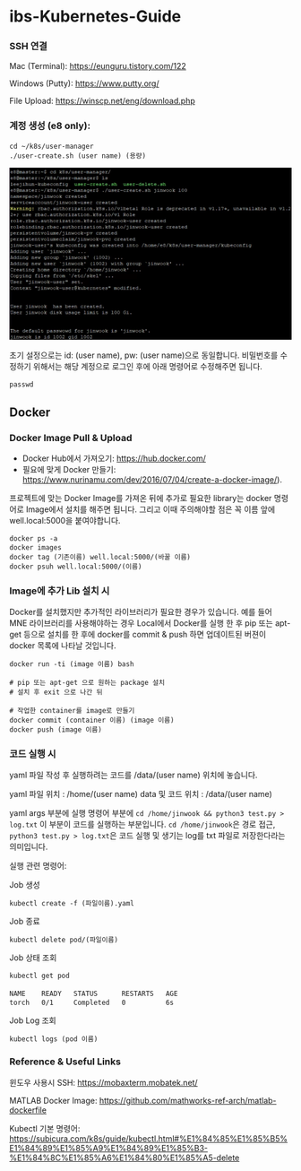 # ibs-Kubernetes-Guide

### SSH 연결

Mac (Terminal): https://eunguru.tistory.com/122

Windows (Putty): https://www.putty.org/ 

File Upload: https://winscp.net/eng/download.php



### 계정 생성 (e8 only): 
```
cd ~/k8s/user-manager 
./user-create.sh (user name) (용량)
```

![user_create](https://raw.githubusercontent.com/jinwook31/ibs-Kubernetes-Guide/main/img/user%20create.PNG)

초기 설정으로는 id: (user name), pw: (user name)으로 동일합니다. 비밀번호를 수정하기 위해서는 해당 계정으로 로그인 후에 아래 명령어로 수정해주면 됩니다.

```
passwd
```



## Docker 

### Docker Image Pull & Upload

- Docker Hub에서 가져오기: https://hub.docker.com/
- 필요에 맞게 Docker 만들기: https://www.nurinamu.com/dev/2016/07/04/create-a-docker-image/). 

프로젝트에 맞는 Docker Image를 가져온 뒤에 추가로 필요한 library는 docker 명령어로 Image에서 설치를 해주면 됩니다. 그리고 이때 주의해야할 점은 꼭 이름 앞에 well.local:5000을 붙여야합니다.

```
docker ps -a
docker images
docker tag (기존이름) well.local:5000/(바꿀 이름)
docker psuh well.local:5000/(이름)
```


### Image에 추가 Lib 설치 시

Docker를 설치했지만 추가적인 라이브러리가 필요한 경우가 있습니다. 예를 들어 MNE 라이브러리를 사용해야하는 경우 Local에서 Docker를 실행 한 후 pip 또는 apt-get 등으로 설치를 한 후에 docker를 commit & push 하면 업데이트된 버젼이 docker 목록에 나타날 것입니다.
```
docker run -ti (image 이름) bash

# pip 또는 apt-get 으로 원하는 package 설치
# 설치 후 exit 으로 나간 뒤 

# 작업한 container를 image로 만들기
docker commit (container 이름) (image 이름)
docker push (image 이름)
```

### 코드 실행 시

yaml 파일 작성 후 실행하려는 코드를 /data/(user name) 위치에 놓습니다.

yaml 파일 위치 : /home/(user name)
data 및 코드 위치 : /data/(user name)

yaml args 부분에 실행 명령어 부분에 `cd /home/jinwook && python3 test.py > log.txt` 이 부분이 코드를 실행하는 부분입니다. `cd /home/jinwook`은 경로 접근, `python3 test.py > log.txt`은 코드 실행 및 생기는 log를 txt 파일로 저장한다라는 의미입니다.


실행 관련 명령어:

Job 생성
```
kubectl create -f (파일이름).yaml
```

Job 종료
```
kubectl delete pod/(파일이름)
```

Job 상태 조회
```
kubectl get pod

NAME    READY   STATUS      RESTARTS   AGE
torch   0/1     Completed   0          6s
```

Job Log 조회
```
kubectl logs (pod 이름)
```



### Reference & Useful Links

윈도우 사용시 SSH: https://mobaxterm.mobatek.net/

MATLAB Docker Image: https://github.com/mathworks-ref-arch/matlab-dockerfile

Kubectl 기본 명령어: https://subicura.com/k8s/guide/kubectl.html#%E1%84%85%E1%85%B5%E1%84%89%E1%85%A9%E1%84%89%E1%85%B3-%E1%84%8C%E1%85%A6%E1%84%80%E1%85%A5-delete
